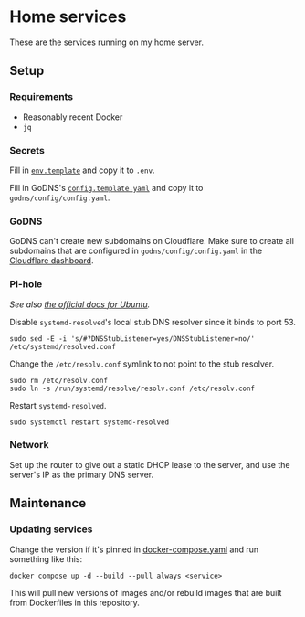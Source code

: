 # Home services

These are the services running on my home server.

## Setup

### Requirements

- Reasonably recent Docker
- `jq`

### Secrets

Fill in [`env.template`](./env.template) and copy it to `.env`.

Fill in GoDNS's [`config.template.yaml`](./godns/config/config.template.yaml)
and copy it to `godns/config/config.yaml`.

### GoDNS

GoDNS can't create new subdomains on Cloudflare. Make sure to create all
subdomains that are configured in `godns/config/config.yaml` in the [Cloudflare
dashboard](https://dash.cloudflare.com).

### Pi-hole

*See also [the official docs for
Ubuntu](https://github.com/pi-hole/docker-pi-hole/#installing-on-ubuntu).*

Disable `systemd-resolved`'s local stub DNS resolver since it binds to port 53.

```shell
sudo sed -E -i 's/#?DNSStubListener=yes/DNSStubListener=no/' /etc/systemd/resolved.conf
```

Change the `/etc/resolv.conf` symlink to not point to the stub resolver.

```shell
sudo rm /etc/resolv.conf
sudo ln -s /run/systemd/resolve/resolv.conf /etc/resolv.conf
```

Restart `systemd-resolved`.

```shell
sudo systemctl restart systemd-resolved
```

### Network

Set up the router to give out a static DHCP lease to the server, and use the
server's IP as the primary DNS server.

## Maintenance

### Updating services

Change the version if it's pinned in
[docker-compose.yaml](./docker-compose.yaml) and run something like this:

```shell
docker compose up -d --build --pull always <service>
```

This will pull new versions of images and/or rebuild images that are built from
Dockerfiles in this repository.
